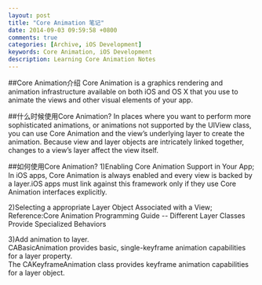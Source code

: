 ```yaml
---
layout: post
title: "Core Animation 笔记"
date: 2014-09-03 09:59:58 +0800
comments: true
categories: [Archive, iOS Development]
keywords: Core Animation, iOS Development
description: Learning Core Animation Notes
---
```

##Core Animation介绍
Core Animation is a graphics rendering and animation infrastructure available on both iOS and OS X that you use to animate the views and other visual elements of your app.

##什么时候使用Core Animation? 
In places where you want to perform more sophisticated animations, or animations not supported by the UIView class, you can use Core Animation and the view’s underlying layer to create the animation. Because view and layer objects are intricately linked together, changes to a view’s layer affect the view itself.

##如何使用Core Animation?
  1)Enabling Core Animation Support in Your App;  
  In iOS apps, Core Animation is always enabled and every view is backed by a layer.iOS apps must link against this framework only if they use Core Animation interfaces explicitly.

  2)Selecting a appropriate Layer Object Associated with a View;  
  Reference:Core Animation Programming Guide -- Different Layer Classes Provide Specialized Behaviors

  3)Add animation to layer.  
  CABasicAnimation provides basic, single-keyframe animation capabilities for a layer property.  
  The CAKeyframeAnimation class provides keyframe animation capabilities for a layer object.

